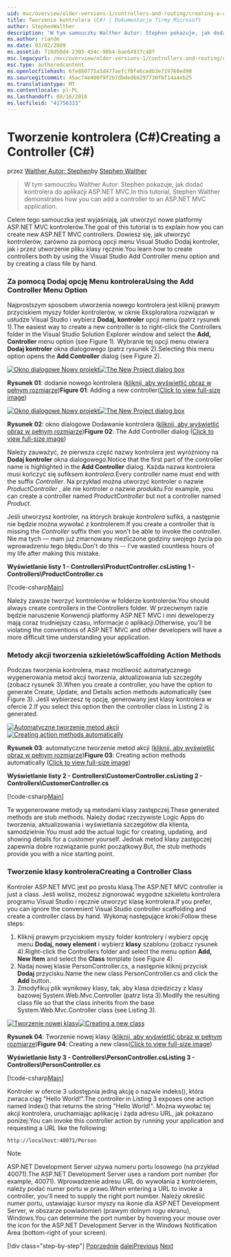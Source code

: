 ```yaml
---
uid: mvc/overview/older-versions-1/controllers-and-routing/creating-a-controller-cs
title: Tworzenie kontrolera (C#) | Dokumentacja firmy Microsoft
author: StephenWalther
description: 'W tym samouczku Walther Autor: Stephen pokazuje, jak dodać kontrolera do aplikacji ASP.NET MVC.'
ms.author: riande
ms.date: 03/02/2009
ms.assetid: 719d50d4-2305-454c-98b4-bae64937c48f
msc.legacyurl: /mvc/overview/older-versions-1/controllers-and-routing/creating-a-controller-cs
msc.type: authoredcontent
ms.openlocfilehash: 6fe880775a5d477aefcf0fe6cedb3e719760ed90
ms.sourcegitcommit: 45ac74e400f9f2b7dbded66297730f6f14a4eb25
ms.translationtype: MT
ms.contentlocale: pl-PL
ms.lasthandoff: 08/16/2018
ms.locfileid: "41756333"
---
```

<a name="creating-a-controller-c"></a><span data-ttu-id="283db-103">Tworzenie kontrolera (C#)</span><span class="sxs-lookup"><span data-stu-id="283db-103">Creating a Controller (C#)</span></span>
====================
<span data-ttu-id="283db-104">przez [Walther Autor: Stephen](https://github.com/StephenWalther)</span><span class="sxs-lookup"><span data-stu-id="283db-104">by [Stephen Walther](https://github.com/StephenWalther)</span></span>

> <span data-ttu-id="283db-105">W tym samouczku Walther Autor: Stephen pokazuje, jak dodać kontrolera do aplikacji ASP.NET MVC.</span><span class="sxs-lookup"><span data-stu-id="283db-105">In this tutorial, Stephen Walther demonstrates how you can add a controller to an ASP.NET MVC application.</span></span>


<span data-ttu-id="283db-106">Celem tego samouczka jest wyjaśniają, jak utworzyć nowe platformy ASP.NET MVC kontrolerów.</span><span class="sxs-lookup"><span data-stu-id="283db-106">The goal of this tutorial is to explain how you can create new ASP.NET MVC controllers.</span></span> <span data-ttu-id="283db-107">Dowiesz się, jak utworzyć kontrolerów, zarówno za pomocą opcji menu Visual Studio Dodaj kontroler, jak i przez utworzenie pliku klasy ręcznie.</span><span class="sxs-lookup"><span data-stu-id="283db-107">You learn how to create controllers both by using the Visual Studio Add Controller menu option and by creating a class file by hand.</span></span>

### <a name="using-the-add-controller-menu-option"></a><span data-ttu-id="283db-108">Za pomocą Dodaj opcję Menu kontrolera</span><span class="sxs-lookup"><span data-stu-id="283db-108">Using the Add Controller Menu Option</span></span>

<span data-ttu-id="283db-109">Najprostszym sposobem utworzenia nowego kontrolera jest kliknij prawym przyciskiem myszy folder kontrolerów, w oknie Eksploratora rozwiązań w usłudze Visual Studio i wybierz **Dodaj, kontroler** opcji menu (patrz rysunek 1).</span><span class="sxs-lookup"><span data-stu-id="283db-109">The easiest way to create a new controller is to right-click the Controllers folder in the Visual Studio Solution Explorer window and select the **Add, Controller** menu option (see Figure 1).</span></span> <span data-ttu-id="283db-110">Wybranie tej opcji menu otwiera **Dodaj kontroler** okna dialogowego (patrz rysunek 2).</span><span class="sxs-lookup"><span data-stu-id="283db-110">Selecting this menu option opens the **Add Controller** dialog (see Figure 2).</span></span>


<span data-ttu-id="283db-111">[![Okno dialogowe Nowy projekt](creating-a-controller-cs/_static/image1.jpg)](creating-a-controller-cs/_static/image1.png)</span><span class="sxs-lookup"><span data-stu-id="283db-111">[![The New Project dialog box](creating-a-controller-cs/_static/image1.jpg)](creating-a-controller-cs/_static/image1.png)</span></span>

<span data-ttu-id="283db-112">**Rysunek 01**: dodanie nowego kontrolera ([kliknij, aby wyświetlić obraz w pełnym rozmiarze](creating-a-controller-cs/_static/image2.png))</span><span class="sxs-lookup"><span data-stu-id="283db-112">**Figure 01**: Adding a new controller([Click to view full-size image](creating-a-controller-cs/_static/image2.png))</span></span>


<span data-ttu-id="283db-113">[![Okno dialogowe Nowy projekt](creating-a-controller-cs/_static/image2.jpg)](creating-a-controller-cs/_static/image3.png)</span><span class="sxs-lookup"><span data-stu-id="283db-113">[![The New Project dialog box](creating-a-controller-cs/_static/image2.jpg)](creating-a-controller-cs/_static/image3.png)</span></span>

<span data-ttu-id="283db-114">**Rysunek 02**: okno dialogowe Dodawanie kontrolera ([kliknij, aby wyświetlić obraz w pełnym rozmiarze](creating-a-controller-cs/_static/image4.png))</span><span class="sxs-lookup"><span data-stu-id="283db-114">**Figure 02**: The Add Controller dialog ([Click to view full-size image](creating-a-controller-cs/_static/image4.png))</span></span>


<span data-ttu-id="283db-115">Należy zauważyć, że pierwsza część nazwy kontrolera jest wyróżniony na **Dodaj kontroler** okna dialogowego.</span><span class="sxs-lookup"><span data-stu-id="283db-115">Notice that the first part of the controller name is highlighted in the **Add Controller** dialog.</span></span> <span data-ttu-id="283db-116">Każda nazwa kontrolera musi kończyć się sufiksem *kontrolera*.</span><span class="sxs-lookup"><span data-stu-id="283db-116">Every controller name must end with the suffix *Controller*.</span></span> <span data-ttu-id="283db-117">Na przykład można utworzyć kontroler o nazwie *ProductController* , ale nie kontroler o nazwie *produktu*.</span><span class="sxs-lookup"><span data-stu-id="283db-117">For example, you can create a controller named *ProductController* but not a controller named *Product*.</span></span>


<span data-ttu-id="283db-118">Jeśli utworzysz kontroler, na których brakuje *kontrolera* sufiks, a następnie nie będzie można wywołać z kontrolerem.</span><span class="sxs-lookup"><span data-stu-id="283db-118">If you create a controller that is missing the *Controller* suffix then you won't be able to invoke the controller.</span></span> <span data-ttu-id="283db-119">Nie ma tych — mam już zmarnowany niezliczone godziny swojego życia po wprowadzeniu tego błędu.</span><span class="sxs-lookup"><span data-stu-id="283db-119">Don't do this -- I've wasted countless hours of my life after making this mistake.</span></span>


<span data-ttu-id="283db-120">**Wyświetlanie listy 1 - Controllers\ProductController.cs**</span><span class="sxs-lookup"><span data-stu-id="283db-120">**Listing 1 - Controllers\ProductController.cs**</span></span>

[!code-csharp[Main](creating-a-controller-cs/samples/sample1.cs)]

<span data-ttu-id="283db-121">Należy zawsze tworzyć kontrolerów w folderze kontrolerów.</span><span class="sxs-lookup"><span data-stu-id="283db-121">You should always create controllers in the Controllers folder.</span></span> <span data-ttu-id="283db-122">W przeciwnym razie będzie naruszenie Konwencji platformy ASP.NET MVC i inni deweloperzy mają coraz trudniejszy czasu, informacje o aplikacji.</span><span class="sxs-lookup"><span data-stu-id="283db-122">Otherwise, you'll be violating the conventions of ASP.NET MVC and other developers will have a more difficult time understanding your application.</span></span>

### <a name="scaffolding-action-methods"></a><span data-ttu-id="283db-123">Metody akcji tworzenia szkieletów</span><span class="sxs-lookup"><span data-stu-id="283db-123">Scaffolding Action Methods</span></span>

<span data-ttu-id="283db-124">Podczas tworzenia kontrolera, masz możliwość automatycznego wygenerowania metod akcji tworzenia, aktualizowania lub szczegóły (zobacz rysunek 3).</span><span class="sxs-lookup"><span data-stu-id="283db-124">When you create a controller, you have the option to generate Create, Update, and Details action methods automatically (see Figure 3).</span></span> <span data-ttu-id="283db-125">Jeśli wybierzesz tę opcję, generowany jest klasy kontrolera w ofercie 2.</span><span class="sxs-lookup"><span data-stu-id="283db-125">If you select this option then the controller class in Listing 2 is generated.</span></span>


<span data-ttu-id="283db-126">[![Automatyczne tworzenie metod akcji](creating-a-controller-cs/_static/image3.jpg)](creating-a-controller-cs/_static/image5.png)</span><span class="sxs-lookup"><span data-stu-id="283db-126">[![Creating action methods automatically](creating-a-controller-cs/_static/image3.jpg)](creating-a-controller-cs/_static/image5.png)</span></span>

<span data-ttu-id="283db-127">**Rysunek 03**: automatyczne tworzenie metod akcji ([kliknij, aby wyświetlić obraz w pełnym rozmiarze](creating-a-controller-cs/_static/image6.png))</span><span class="sxs-lookup"><span data-stu-id="283db-127">**Figure 03**: Creating action methods automatically ([Click to view full-size image](creating-a-controller-cs/_static/image6.png))</span></span>


<span data-ttu-id="283db-128">**Wyświetlanie listy 2 - Controllers\CustomerController.cs**</span><span class="sxs-lookup"><span data-stu-id="283db-128">**Listing 2 - Controllers\CustomerController.cs**</span></span>

[!code-csharp[Main](creating-a-controller-cs/samples/sample2.cs)]

<span data-ttu-id="283db-129">Te wygenerowane metody są metodami klasy zastępczej.</span><span class="sxs-lookup"><span data-stu-id="283db-129">These generated methods are stub methods.</span></span> <span data-ttu-id="283db-130">Należy dodać rzeczywiste Logic Apps do tworzenia, aktualizowania i wyświetlania szczegółów dla klienta, samodzielnie.</span><span class="sxs-lookup"><span data-stu-id="283db-130">You must add the actual logic for creating, updating, and showing details for a customer yourself.</span></span> <span data-ttu-id="283db-131">Jednak metod klasy zastępczej zapewnia dobre rozwiązanie punkt początkowy.</span><span class="sxs-lookup"><span data-stu-id="283db-131">But, the stub methods provide you with a nice starting point.</span></span>

### <a name="creating-a-controller-class"></a><span data-ttu-id="283db-132">Tworzenie klasy kontrolera</span><span class="sxs-lookup"><span data-stu-id="283db-132">Creating a Controller Class</span></span>

<span data-ttu-id="283db-133">Kontroler ASP.NET MVC jest po prostu klasą.</span><span class="sxs-lookup"><span data-stu-id="283db-133">The ASP.NET MVC controller is just a class.</span></span> <span data-ttu-id="283db-134">Jeśli wolisz, możesz zignorować wygodne szkieletu kontrolera programu Visual Studio i ręcznie utworzyć klasę kontrolera.</span><span class="sxs-lookup"><span data-stu-id="283db-134">If you prefer, you can ignore the convenient Visual Studio controller scaffolding and create a controller class by hand.</span></span> <span data-ttu-id="283db-135">Wykonaj następujące kroki:</span><span class="sxs-lookup"><span data-stu-id="283db-135">Follow these steps:</span></span>

1. <span data-ttu-id="283db-136">Kliknij prawym przyciskiem myszy folder kontrolery i wybierz opcję menu **Dodaj, nowy element** i wybierz **klasy** szablonu (zobacz rysunek 4).</span><span class="sxs-lookup"><span data-stu-id="283db-136">Right-click the Controllers folder and select the menu option **Add, New Item** and select the **Class** template (see Figure 4).</span></span>
2. <span data-ttu-id="283db-137">Nadaj nowej klasie PersonController.cs, a następnie kliknij przycisk **Dodaj** przycisku.</span><span class="sxs-lookup"><span data-stu-id="283db-137">Name the new class PersonController.cs and click the **Add** button.</span></span>
3. <span data-ttu-id="283db-138">Zmodyfikuj plik wynikowy klasy, tak, aby klasa dziedziczy z klasy bazowej System.Web.Mvc.Controller (patrz lista 3).</span><span class="sxs-lookup"><span data-stu-id="283db-138">Modify the resulting class file so that the class inherits from the base System.Web.Mvc.Controller class (see Listing 3).</span></span>


<span data-ttu-id="283db-139">[![Tworzenie nowej klasy](creating-a-controller-cs/_static/image4.jpg)](creating-a-controller-cs/_static/image7.png)</span><span class="sxs-lookup"><span data-stu-id="283db-139">[![Creating a new class](creating-a-controller-cs/_static/image4.jpg)](creating-a-controller-cs/_static/image7.png)</span></span>

<span data-ttu-id="283db-140">**Rysunek 04**: Tworzenie nowej klasy ([kliknij, aby wyświetlić obraz w pełnym rozmiarze](creating-a-controller-cs/_static/image8.png))</span><span class="sxs-lookup"><span data-stu-id="283db-140">**Figure 04**: Creating a new class([Click to view full-size image](creating-a-controller-cs/_static/image8.png))</span></span>


<span data-ttu-id="283db-141">**Wyświetlanie listy 3 - Controllers\PersonController.cs**</span><span class="sxs-lookup"><span data-stu-id="283db-141">**Listing 3 - Controllers\PersonController.cs**</span></span>

[!code-csharp[Main](creating-a-controller-cs/samples/sample3.cs)]

<span data-ttu-id="283db-142">Kontroler w ofercie 3 udostępnia jedną akcję o nazwie indeks(), która zwraca ciąg "Hello World!".</span><span class="sxs-lookup"><span data-stu-id="283db-142">The controller in Listing 3 exposes one action named Index() that returns the string "Hello World!".</span></span> <span data-ttu-id="283db-143">Można wywołać tej akcji kontrolera, uruchamiając aplikację i żąda adresu URL, jak pokazano poniżej:</span><span class="sxs-lookup"><span data-stu-id="283db-143">You can invoke this controller action by running your application and requesting a URL like the following:</span></span>

`http://localhost:40071/Person`

> [!NOTE]
> 
> <span data-ttu-id="283db-144">ASP.NET Development Server używa numeru portu losowego (na przykład 40071).</span><span class="sxs-lookup"><span data-stu-id="283db-144">The ASP.NET Development Server uses a random port number (for example, 40071).</span></span> <span data-ttu-id="283db-145">Wprowadzenie adresu URL do wywołania z kontrolerem, należy podać numer portu w prawo.</span><span class="sxs-lookup"><span data-stu-id="283db-145">When entering a URL to invoke a controller, you'll need to supply the right port number.</span></span> <span data-ttu-id="283db-146">Należy określić numer portu, ustawiając kursor myszy na ikonie dla ASP.NET Development Server, w obszarze powiadomień (prawym dolnym rogu ekranu), Windows.</span><span class="sxs-lookup"><span data-stu-id="283db-146">You can determine the port number by hovering your mouse over the icon for the ASP.NET Development Server in the Windows Notification Area (bottom-right of your screen).</span></span>
> 
> [!div class="step-by-step"]
> <span data-ttu-id="283db-147">[Poprzednie](adding-dynamic-content-to-a-cached-page-cs.md)
> [dalej](creating-an-action-cs.md)</span><span class="sxs-lookup"><span data-stu-id="283db-147">[Previous](adding-dynamic-content-to-a-cached-page-cs.md)
[Next](creating-an-action-cs.md)</span></span>

